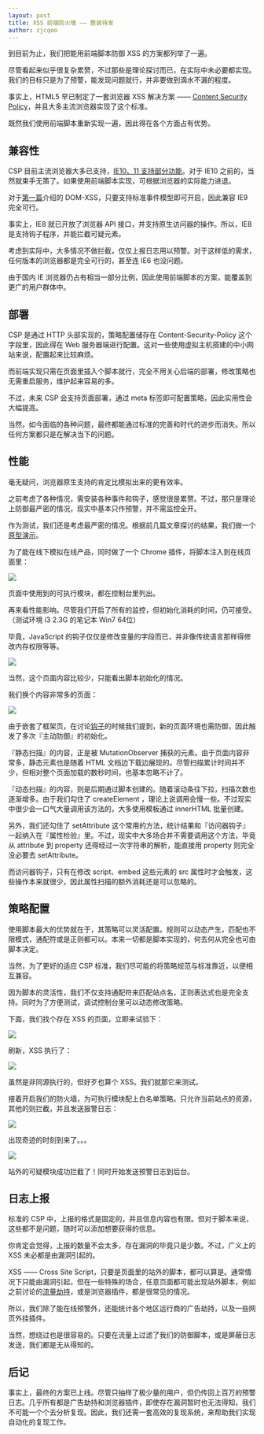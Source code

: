 ```yaml
---
layout: post
title: XSS 前端防火墙 —— 整装待发
author: zjcqoo
---
```



到目前为止，我们把能用前端脚本防御 XSS 的方案都列举了一遍。

尽管看起来似乎很复杂累赘，不过那些是理论探讨而已，在实际中未必要都实现。我们的目标只是为了预警，能发现问题就行，并非要做到滴水不漏的程度。

事实上，HTML5 早已制定了一套浏览器 XSS 解决方案 —— [Content Security Policy](http://www.w3.org/TR/CSP11/)，并且大多主流浏览器实现了这个标准。

既然我们使用前端脚本重新实现一遍，因此得在各个方面占有优势。


## 兼容性

CSP 目前主流浏览器大多已支持，[IE10、11 支持部分功能](http://caniuse.com/#feat=contentsecuritypolicy)。对于 IE10 之前的，当然就束手无策了。如果使用前端脚本实现，可根据浏览器的实际能力进退。

对于[第一篇](http://fex.baidu.com/blog/2014/06/xss-frontend-firewall-1/)介绍的 DOM-XSS，只要支持标准事件模型即可开启，因此兼容 IE9 完全可行。

事实上，IE8 就已开放了浏览器 API 接口，并支持原生访问器的操作。所以，IE8 是支持钩子程序，并能拦截可疑元素。

考虑到实际中，大多情况不做拦截，仅仅上报日志用以预警。对于这样低的需求，任何版本的浏览器都是完全可行的，甚至连 IE6 也没问题。

由于国内 IE 浏览器仍占有相当一部分比例，因此使用前端脚本的方案，能覆盖到更广的用户群体中。


## 部署

CSP 是通过 HTTP 头部实现的，策略配置储存在 Content-Security-Policy 这个字段里，因此得在 Web 服务器端进行配置。这对一些使用虚拟主机搭建的中小网站来说，配置起来比较麻烦。

而前端实现只需在页面里插入个脚本就行，完全不用关心后端的部署，修改策略也无需重启服务，维护起来容易的多。

不过，未来 CSP 会支持页面部署，通过 meta 标签即可配置策略，因此实用性会大幅提高。

当然，如今面临的各种问题，最终都能通过标准的完善和时代的进步而消失。所以任何方案都只是在解决当下的问题。


## 性能

毫无疑问，浏览器原生支持的肯定比模拟出来的更有效率。

之前考虑了各种情况，需安装各种事件和钩子，感觉很是累赘。不过，那只是理论上防御最严密的情况，现实中基本只作预警，并不需监控全开。

作为测试，我们还是考虑最严密的情况。根据前几篇文章探讨的结果，我们做一个[原型演示](http://www.etherdream.com/FunnyScript/csp.js/battle/)。

为了能在线下模拟在线产品，同时做了一个 Chrome 插件，将脚本注入到在线页面里：

<div class="post-img"><img src="/img/xss-frontend-firewall-5/demo1.jpg" style="max-width:840px;" /></div>

页面中使用到的可执行模块，都在控制台里列出。

再来看性能影响。尽管我们开启了所有的监控，但初始化消耗的时间，仍可接受。（测试环境 i3 2.3G 的笔记本 Win7 64位）

毕竟，JavaScript 的钩子仅仅是修改变量的字段而已，并非像传统语言那样得修改内存权限等等。

<div class="post-img"><img src="/img/xss-frontend-firewall-5/demo2.jpg" style="max-width:840px;" /></div>

当然，这个页面内容比较少，只能看出脚本初始化的情况。

我们换个内容非常多的页面：

<div class="post-img"><img src="/img/xss-frontend-firewall-5/demo3.jpg" style="max-width:840px;" /></div>

由于嵌套了框架页，在讨论[钩子](http://fex.baidu.com/blog/2014/06/xss-frontend-firewall-3/)的时候我们提到，新的页面环境也需防御，因此触发了多次『主动防御』的初始化。

『静态扫描』的内容，正是被 MutationObserver 捕获的元素。由于页面内容非常多，静态元素也是随着 HTML 文档边下载边展现的。尽管扫描累计时间并不少，但相对整个页面加载的数秒时间，也基本忽略不计了。

『动态扫描』的内容，则是后期通过脚本创建的。随着滚动条往下拉，扫描次数也逐渐增多。由于我们勾住了 createElement ，理论上说调用会慢一些。不过现实中很少会一口气大量调用该方法的，大多使用模板通过 innerHTML 批量创建。

另外，我们还勾住了 setAttribute 这个常用的方法，统计结果和『访问器钩子』一起纳入在『属性检验』里。不过，现实中大多场合并不需要调用这个方法，毕竟从 attribute 到 property 还得经过一次字符串的解析，能直接用 property 则完全没必要去 setAttribute。

而访问器钩子，只有在修改 script、embed 这些元素的 src 属性时才会触发，这些操作本来就很少，因此属性扫描的额外消耗还是可以忽略的。


## 策略配置

使用脚本最大的优势就在于，其策略可以灵活配置。规则可以动态产生，匹配也不限模式，通配符或是正则都可以。本来一切都是脚本实现的，何去何从完全也可由脚本决定。

当然，为了更好的适应 CSP 标准，我们尽可能的将策略规范与标准靠近，以便相互兼容。

因为脚本的灵活性，我们不仅支持通配符来匹配站点名，正则表达式也是完全支持。同时为了方便测试，调试控制台里可以动态修改策略。

下面，我们找个存在 XSS 的页面，立即来试验下：

<div class="post-img"><img src="/img/xss-frontend-firewall-5/xss1.jpg" style="max-width:840px;" /></div>

刷新，XSS 执行了：

<div class="post-img"><img src="/img/xss-frontend-firewall-5/xss2.jpg" style="max-width:840px;" /></div>

虽然是非同源执行的，但好歹也算个 XSS。我们就那它来测试。

接着开启我们的防火墙，为可执行模块配上白名单策略。只允许当前站点的资源，其他的则拦截，并且发送报警日志：

<div class="post-img"><img src="/img/xss-frontend-firewall-5/config.png" style="max-width:840px;" /></div>

出现奇迹的时刻到来了。。。

<div class="post-img"><img src="/img/xss-frontend-firewall-5/result.png" style="max-width:840px;" /></div>

站外的可疑模块成功拦截了！同时开始发送预警日志到后台。


## 日志上报

标准的 CSP 中，上报的格式是固定的，并且信息内容也有限。但对于脚本来说，这些都不是问题，随时可以添加想要获得的信息。

你肯定会觉得，上报的数量不会太多，存在漏洞的毕竟只是少数。不过，广义上的 XSS 未必都是由漏洞引起的。

XSS —— Cross Site Script，只要是页面里的站外的脚本，都可以算是。通常情况下只能由漏洞引起，但在一些特殊的场合，任意页面都可能出现站外脚本，例如之前讨论的[流量劫持](http://fex.baidu.com/blog/2014/04/traffic-hijack-2/)，或是浏览器插件，都是很常见的情况。

所以，我们除了能在线预警外，还能统计各个地区运行商的广告劫持，以及一些网页外挂插件。

当然，想绕过也是很容易的。只要在流量上过滤了我们的防御脚本，或是屏蔽日志发送，我们都是无从得知的。


## 后记

事实上，最终的方案已上线。尽管只抽样了极少量的用户，但仍传回上百万的预警日志。几乎所有都是广告劫持和浏览器插件，即使存在漏洞暂时也无法得知，我们不可能一个个去分析复现。因此，我们还需一套高效的复现系统，来帮助我们实现自动化的复现工作。
